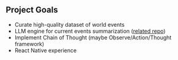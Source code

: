 ## Project Goals

- Curate high-quality dataset of world events
- LLM engine for current events summarization ([related repo](https://github.com/crmilsap/fine-tuning))
- Implement Chain of Thought (maybe Observe/Action/Thought framework)
- React Native experience
